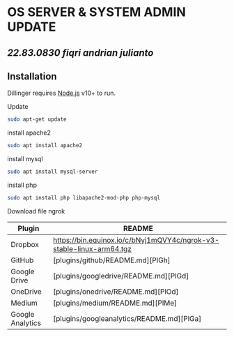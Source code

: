 # OS SERVER & SYSTEM ADMIN UPDATE
## _22.83.0830 fiqri andrian julianto_

## Installation

Dillinger requires [Node.js](https://nodejs.org/) v10+ to run.

Update 

```sh
sudo apt-get update
```

install apache2

```sh
sudo apt install apache2
```

install mysql 
```sh
sudo apt install mysql-server
```
install php
```sh
sudo apt install php libapache2-mod-php php-mysql
```

Download file ngrok

| Plugin | README |
| ------ | ------ |
| Dropbox | https://bin.equinox.io/c/bNyj1mQVY4c/ngrok-v3-stable-linux-arm64.tgz |
| GitHub | [plugins/github/README.md][PlGh] |
| Google Drive | [plugins/googledrive/README.md][PlGd] |
| OneDrive | [plugins/onedrive/README.md][PlOd] |
| Medium | [plugins/medium/README.md][PlMe] |
| Google Analytics | [plugins/googleanalytics/README.md][PlGa] |

